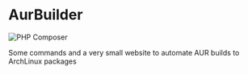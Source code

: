 # AurBuilder

![PHP Composer](https://github.com/chindit/AurBuilder/workflows/Build/badge.svg)

Some commands and a very small website to automate AUR builds to ArchLinux packages
